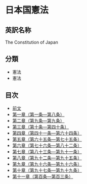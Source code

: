 # 日本国憲法

## 英訳名称

The Constitution of Japan

## 分類

- 憲法
- 憲法

## 目次

- [前文](/preamble.md#%E5%89%8D%E6%96%87)
- [第一章（第一条―第八条）](/chapter1.md#%E7%AC%AC%E4%B8%80%E7%AB%A0%E5%A4%A9%E7%9A%87)
- [第二章（第九条―第九条）](/chapter2.md#%E7%AC%AC%E4%BA%8C%E6%9D%A1%E6%88%A6%E4%BA%89%E3%81%AE%E6%94%BE%E6%A3%84)
- [第三章（第十条―第四十条）](/chapter3.md#%E7%AC%AC%E4%B8%89%E7%AB%A0%E5%9B%BD%E6%B0%91%E3%81%AE%E6%A8%A9%E5%88%A9%E5%8F%8A%E3%81%B3%E7%BE%A9%E5%8B%99)
- [第四章（第四十一条―第六十四条）](/chapter4.md#%E7%AC%AC%E5%9B%9B%E7%AB%A0%E5%9B%BD%E4%BC%9A)
- [第五章（第六十五条―第七十五条）](/chapter5.md#%E7%AC%AC%E4%BA%94%E7%AB%A0%E5%86%85%E9%96%A3)
- [第六章（第七十六条―第八十二条）](/chapter6.md#%E7%AC%AC%E5%85%AD%E7%AB%A0%E5%8F%B8%E6%B3%95)
- [第七章（第八十三条―第九十一条）](/chapter7.md#%E7%AC%AC%E4%B8%83%E7%AB%A0%E8%B2%A1%E6%94%BF)
- [第八章（第九十二条―第九十五条）](/chapter8.md#%E7%AC%AC%E5%85%AB%E7%AB%A0%E5%9C%B0%E6%96%B9%E8%87%AA%E6%B2%BB)
- [第九章（第九十六条―第九十六条）](/chapter9.md#%E7%AC%AC%E4%B9%9D%E7%AB%A0%E6%94%B9%E6%AD%A3)
- [第十章（第九十七条―第九十九条）](/chapter10.md#%E7%AC%AC%E5%8D%81%E7%AB%A0%E6%9C%80%E9%AB%98%E6%B3%95%E8%A6%8F)
- [第十一章（第百条―第百三条）](/chapter11.md#%E7%AC%AC%E5%8D%81%E4%B8%80%E6%9D%A1%E8%A3%9C%E5%89%87)
